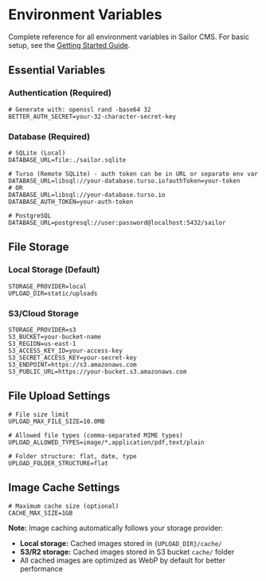 # Environment Variables

Complete reference for all environment variables in Sailor CMS. For basic setup, see the [Getting Started Guide](getting-started.md).

## Essential Variables

### Authentication (Required)

```env
# Generate with: openssl rand -base64 32
BETTER_AUTH_SECRET=your-32-character-secret-key
```

### Database (Required)

```env
# SQLite (Local)
DATABASE_URL=file:./sailor.sqlite
```

```env
# Turso (Remote SQLite) - auth token can be in URL or separate env var
DATABASE_URL=libsql://your-database.turso.io?authToken=your-token
# OR
DATABASE_URL=libsql://your-database.turso.io
DATABASE_AUTH_TOKEN=your-auth-token
```

```env
# PostgreSQL
DATABASE_URL=postgresql://user:password@localhost:5432/sailor
```

## File Storage

### Local Storage (Default)

```env
STORAGE_PROVIDER=local
UPLOAD_DIR=static/uploads
```

### S3/Cloud Storage

```env
STORAGE_PROVIDER=s3
S3_BUCKET=your-bucket-name
S3_REGION=us-east-1
S3_ACCESS_KEY_ID=your-access-key
S3_SECRET_ACCESS_KEY=your-secret-key
S3_ENDPOINT=https://s3.amazonaws.com
S3_PUBLIC_URL=https://your-bucket.s3.amazonaws.com
```

## File Upload Settings

```env
# File size limit
UPLOAD_MAX_FILE_SIZE=10.0MB

# Allowed file types (comma-separated MIME types)
UPLOAD_ALLOWED_TYPES=image/*,application/pdf,text/plain

# Folder structure: flat, date, type
UPLOAD_FOLDER_STRUCTURE=flat
```

## Image Cache Settings

```env
# Maximum cache size (optional)
CACHE_MAX_SIZE=1GB
```

**Note:** Image caching automatically follows your storage provider:

- **Local storage:** Cached images stored in `{UPLOAD_DIR}/cache/`
- **S3/R2 storage:** Cached images stored in S3 bucket `cache/` folder
- All cached images are optimized as WebP by default for better performance
